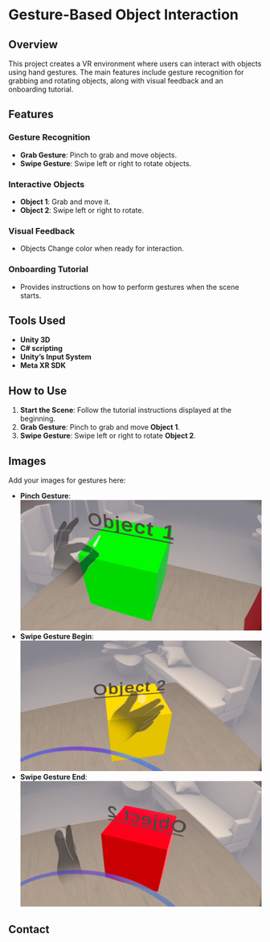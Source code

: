# Gesture-Based Object Interaction

## Overview

This project creates a VR environment where users can interact with objects using hand gestures. The main features include gesture recognition for grabbing and rotating objects, along with visual feedback and an onboarding tutorial.

## Features

### Gesture Recognition
- **Grab Gesture**: Pinch to grab and move objects.
- **Swipe Gesture**: Swipe left or right to rotate objects.

### Interactive Objects
- **Object 1**: Grab and move it.
- **Object 2**: Swipe left or right to rotate.

### Visual Feedback
- Objects Change color when ready for interaction.

### Onboarding Tutorial
- Provides instructions on how to perform gestures when the scene starts.

## Tools Used
- **Unity 3D**
- **C# scripting**
- **Unity’s Input System**
- **Meta XR SDK**

## How to Use
1. **Start the Scene**: Follow the tutorial instructions displayed at the beginning.
2. **Grab Gesture**: Pinch to grab and move **Object 1**.
3. **Swipe Gesture**: Swipe left or right to rotate **Object 2**.

## Images

Add your images for gestures here:

- **Pinch Gesture**: ![Pinch Gesture](NxtWaveGestureVR/Assets/Sprites/Pinch.png)
- **Swipe Gesture Begin**: ![Swipe Gesture](NxtWaveGestureVR/Assets/Sprites/SwipeBegin.png)
- **Swipe Gesture End**: ![Swipe Gesture](NxtWaveGestureVR/Assets/Sprites/SwipeEnd.png)
## Contact
